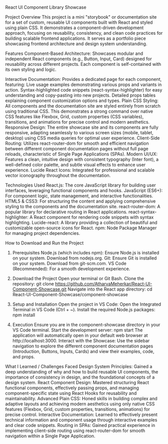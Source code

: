 React UI Component Library Showcase


Project Overview
This project is a mini "storybook" or documentation site for a set of custom, reusable UI components built with React and styled using plain CSS. 
It demonstrates a component-driven development approach, focusing on reusability, consistency, and clean code practices for building scalable frontend applications. 
It serves as a portfolio piece showcasing frontend architecture and design system understanding.



Features
Component-Based Architecture: Showcases modular and independent React components (e.g., Button, Input, Card) designed for reusability across different projects. 
Each component is self-contained with its own styling and logic.

Interactive Documentation: Provides a dedicated page for each component, featuring:
Live usage examples demonstrating various props and variants in action.
Syntax-highlighted code snippets (react-syntax-highlighter) for easy understanding and copy-pasting into new projects.
Detailed props tables explaining component customization options and types.
Plain CSS Styling: All components and the documentation site are styled entirely from scratch using traditional CSS. This demonstrates a strong command over native CSS features like Flexbox, Grid, custom properties (CSS variables), transitions, and animations for precise control and modern aesthetics.
Responsive Design: The entire showcase site and its components are fully responsive, adapting seamlessly to various screen sizes (mobile, tablet, desktop) using CSS media queries for optimal user experience.
Client-Side Routing: Utilizes react-router-dom for smooth and efficient navigation between different component documentation pages without full page reloads, characteristic of Single Page Applications (SPAs).
Modern UI/UX: Features a clean, intuitive design with consistent typography (Inter font), a well-defined color palette, and subtle visual effects to enhance user experience.
Lucide React Icons: Integrated for professional and scalable vector iconography throughout the documentation.



Technologies Used
React.js: The core JavaScript library for building user interfaces, leveraging functional components and hooks.
JavaScript (ES6+): For component logic, state management, and interactive functionalities.
HTML5 & CSS3: For structuring the content and applying comprehensive styling to the components and the documentation site.
react-router-dom: A popular library for declarative routing in React applications.
react-syntax-highlighter: A React component for rendering code snippets with syntax highlighting.
Lucide-react: A library providing a collection of beautiful and customizable open-source icons for React.
npm: Node Package Manager for managing project dependencies.



How to Download and Run the Project
1. Prerequisites
Node.js (which includes npm): Ensure Node.js is installed on your system. Download from nodejs.org.
Git: Ensure Git is installed on your system. Download from git-scm.com.
VS Code (Recommended): For a smooth development experience.


2. Download the Project
Open your terminal or Git Bash.
Clone the repository:
git clone https://github.com/AtharvaMeherkar/React-UI-Component-Showcase.git
Navigate into the React app directory:
cd React-UI-Component-Showcase/component-showcase


3. Setup and Installation
Open the project in VS Code:
Open the Integrated Terminal in VS Code (Ctrl + ~).
Install the required Node.js packages:
npm install


4. Execution
Ensure you are in the component-showcase directory in your VS Code terminal.
Start the development server:
npm start
The application will automatically open in your default web browser at http://localhost:3000.
Interact with the Showcase: Use the sidebar navigation to explore the different component documentation pages (Introduction, Buttons, Inputs, Cards) and view their examples, code, and props.



What I Learned / Challenges Faced
Design System Principles: Gained a deep understanding of why and how to build reusable UI components, the importance of consistency in design, and the foundational concepts of a design system.
React Component Design: Mastered structuring React functional components, effectively passing props, and managing component-specific state using React Hooks for reusability and maintainability.
Advanced Plain CSS: Honed skills in building complex and adaptive layouts and achieving modern aesthetics using only native CSS features (Flexbox, Grid, custom properties, transitions, animations) for precise control.
Interactive Documentation: Learned to effectively present technical information and component usage through interactive examples and clear code snippets.
Routing in SPAs: Gained practical experience in implementing client-side routing using react-router-dom for smooth navigation within a Single Page Application.
